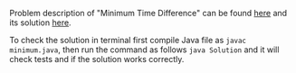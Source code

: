 Problem description of "Minimum Time Difference" can be found [here](https://leetcode.com/problems/minimum-time-difference/) and its solution [here](https://github.com/aurimas13/Solutions-To-Problems/blob/main/LeetCode/Java%20Solutions/Minimum%20Time%20Difference/minimum.java).

To check the solution in terminal first compile Java file as `javac minimum.java`, then run the command as follows `java Solution` and it will check tests and if the solution works correctly.